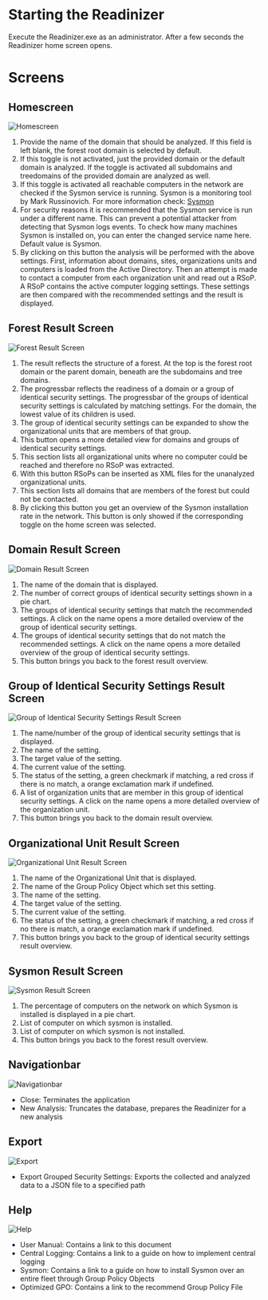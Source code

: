 # Starting the Readinizer
Execute the Readinizer.exe as an administrator. After a few seconds the Readinizer home screen opens.

# Screens
## Homescreen
![Homescreen](https://github.com/clma91/Readinizer/blob/master/Wiki/Images/UserManual/homescreen.PNG)
1. Provide the name of the domain that should be analyzed. If this field is left blank, the forest root domain is selected by default.
2. If this toggle is not activated, just the provided domain or the default domain is analyzed. If the toggle is activated all subdomains and treedomains of the provided domain are analyzed as well.
3. If this toggle is activated all reachable computers in the network are checked if the Sysmon service is running. Sysmon is a monitoring tool by Mark Russinovich. For more information check: [Sysmon](https://docs.microsoft.com/en-us/sysinternals/downloads/sysmon)
4. For security reasons it is recommended that the Sysmon service is run under a different name. This can prevent a potential attacker from detecting that Sysmon logs events. To check how many machines Sysmon is installed on, you can enter the changed service name here. Default value is Sysmon.
5. By clicking on this button the analysis will be performed with the above settings. First, information about domains, sites, organizations units and computers is loaded from the Active Directory. Then an attempt is made to contact a computer from each organization unit and read out a RSoP. A RSoP contains the active computer logging settings. These settings are then compared with the recommended settings and the result is displayed.

## Forest Result Screen
![Forest Result Screen](https://github.com/clma91/Readinizer/blob/master/Wiki/Images/UserManual/resultscreen.png)
1. The result reflects the structure of a forest. At the top is the forest root domain or the parent domain, beneath are the subdomains and tree domains.
2. The progressbar reflects the readiness of a domain or a group of identical security settings. The progressbar of the groups of identical security settings is calculated by matching settings. For the domain, the lowest value of its children is used.
3. The group of identical security settings can be expanded to show the organizational units that are members of that group.
4. This button opens a more detailed view for domains and groups of identical security settings.
5. This section lists all organizational units where no computer could be reached and therefore no RSoP was extracted.
6. With this button RSoPs can be inserted as XML files for the unanalyzed organizational units.
7. This section lists all domains that are members of the forest but could not be contacted.
8. By clicking this button you get an overview of the Sysmon installation rate in the network. This button is only showed if the corresponding toggle on the home screen was selected.

## Domain Result Screen
![Domain Result Screen](https://github.com/clma91/Readinizer/blob/master/Wiki/Images/UserManual/domainscreen.png)
1. The name of the domain that is displayed.
2. The number of correct groups of identical security settings shown in a pie chart.
3. The groups of identical security settings that match the recommended settings. A click on the name opens a more detailed overview of the group of identical security settings.
4. The groups of identical security settings that do not match the recommended settings. A click on the name opens a more detailed overview of the group of identical security settings.
5. This button brings you back to the forest result overview.

## Group of Identical Security Settings Result Screen
![Group of Identical Security Settings Result Screen](https://github.com/clma91/Readinizer/blob/master/Wiki/Images/UserManual/gissscreen.png)
1. The name/number of the group of identical security settings that is displayed.
2. The name of the setting.
3. The target value of the setting.
4. The current value of the setting.
5. The status of the setting, a green checkmark if matching, a red cross if there is no match, a orange exclamation mark if undefined.
6. A list of organization units that are member in this group of identical security settings. A click on the name opens a more detailed overview of the organization unit.
7. This button brings you back to the domain result overview.

## Organizational Unit Result Screen
![Organizational Unit Result Screen](https://github.com/clma91/Readinizer/blob/master/Wiki/Images/UserManual/ouscreen.png)
1. The name of the Organizational Unit that is displayed.
2. The name of the Group Policy Object which set this setting.
3. The name of the setting.
4. The target value of the setting.
5. The current value of the setting.
6. The status of the setting, a green checkmark if matching, a red cross if no there is match, a orange exclamation mark if undefined.
7. This button brings you back to the group of identical security settings result overview.

## Sysmon Result Screen
![Sysmon Result Screen](https://github.com/clma91/Readinizer/blob/master/Wiki/Images/UserManual/sysmonscreen.png)
1. The percentage of computers on the network on which Sysmon is installed is displayed in a pie chart.
2. List of computer on which sysmon is installed.
3. List of computer on which sysmon is not installed.
4. This button brings you back to the forest result overview.

## Navigationbar
![Navigationbar](https://github.com/clma91/Readinizer/blob/master/Wiki/Images/UserManual/navfile.png)
* Close: Terminates the application
* New Analysis: Truncates the database, prepares the Readinizer for a new analysis

## Export
![Export](https://github.com/clma91/Readinizer/blob/master/Wiki/Images/UserManual/navexport.png)
* Export Grouped Security Settings: Exports the collected and analyzed data to a JSON file to a specified path

## Help
![Help](https://github.com/clma91/Readinizer/blob/master/Wiki/Images/UserManual/navhelp.png)
* User Manual: Contains a link to this document
* Central Logging: Contains a link to a guide on how to implement central logging
* Sysmon: Contains a link to a guide on how to install Sysmon over an entire fleet through Group Policy Objects
* Optimized GPO: Contains a link to the recommend Group Policy File
